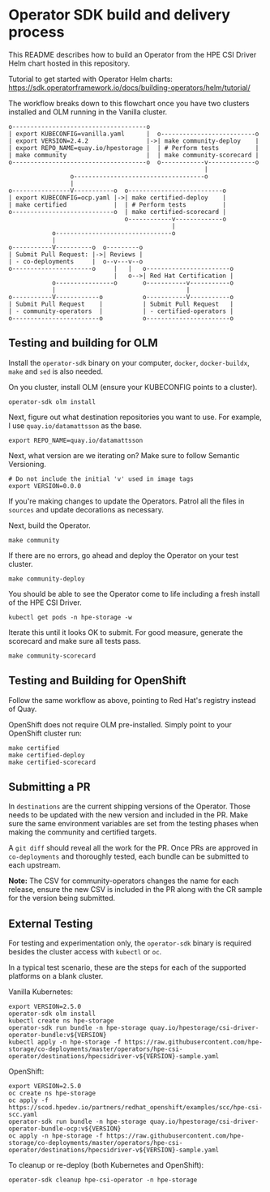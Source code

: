 # Operator SDK build and delivery process

This README describes how to build an Operator from the HPE CSI Driver Helm chart hosted in this repository.

Tutorial to get started with Operator Helm charts: https://sdk.operatorframework.io/docs/building-operators/helm/tutorial/

The workflow breaks down to this flowchart once you have two clusters installed and OLM running in the Vanilla cluster.

```
o-------------------------------------o
| export KUBECONFIG=vanilla.yaml      |  o--------------------------o
| export VERSION=2.4.2                |->| make community-deploy    |
| export REPO_NAME=quay.io/hpestorage |  | # Perform tests          |
| make community                      |  | make community-scorecard |
o-------------------------------------o  o------------v-------------o
                                                      |
                 o------------------------------------o
                 |
o----------------V-----------o  o--------------------------o
| export KUBECONFIG=ocp.yaml |->| make certified-deploy    |
| make certified             |  | # Perform tests          |
o----------------------------o  | make certified-scorecard |
                                o------------v-------------o
                                             | 
            o--------------------------------o
            |
o-----------V----------o  o---------o
| Submit Pull Request: |->| Reviews |
| - co-deployments     |  o--v---v--o
o----------------------o     |   |   o-----------------------o
                             |   o-->| Red Hat Certification |
            o----------------o       o-----------v-----------o
            |                                    |
o-----------V------------o           o-----------V-----------o
| Submit Pull Request    |           | Submit Pull Request   |
| - community-operators  |           | - certified-operators |
o------------------------o           o-----------------------o
```

## Testing and building for OLM

Install the `operator-sdk` binary on your computer, `docker`, `docker-buildx`, `make` and `sed` is also needed.

On you cluster, install OLM (ensure your KUBECONFIG points to a cluster).

```
operator-sdk olm install
```

Next, figure out what destination repositories you want to use. For example, I use `quay.io/datamattsson` as the base.

```
export REPO_NAME=quay.io/datamattsson
```

Next, what version are we iterating on? Make sure to follow Semantic Versioning.

```
# Do not include the initial 'v' used in image tags
export VERSION=0.0.0
```

If you're making changes to update the Operators. Patrol all the files in `sources` and update decorations as necessary.

Next, build the Operator.

```
make community
```

If there are no errors, go ahead and deploy the Operator on your test cluster.

```
make community-deploy
```

You should be able to see the Operator come to life including a fresh install of the HPE CSI Driver.

```
kubectl get pods -n hpe-storage -w
```

Iterate this until it looks OK to submit. For good measure, generate the scorecard and make sure all tests pass.

```
make community-scorecard
```

## Testing and Building for OpenShift

Follow the same workflow as above, pointing to Red Hat's registry instead of Quay.

OpenShift does not require OLM pre-installed. Simply point to your OpenShift cluster run:

```
make certified
make certified-deploy
make certified-scorecard
```

## Submitting a PR

In `destinations` are the current shipping versions of the Operator. Those needs to be updated with the new version and included in the PR. Make sure the same environment variables are set from the testing phases when making the community and certified targets.

A `git diff` should reveal all the work for the PR. Once PRs are approved in `co-deployments` and thoroughly tested, each bundle can be submitted to each upstream.

**Note:** The CSV for community-operators changes the name for each release, ensure the new CSV is included in the PR along with the CR sample for the version being submitted.

## External Testing

For testing and experimentation only, the `operator-sdk` binary is required besides the cluster access with `kubectl` or `oc`.

In a typical test scenario, these are the steps for each of the supported platforms on a blank cluster.

Vanilla Kubernetes:

```
export VERSION=2.5.0
operator-sdk olm install
kubectl create ns hpe-storage
operator-sdk run bundle -n hpe-storage quay.io/hpestorage/csi-driver-operator-bundle:v${VERSION}
kubectl apply -n hpe-storage -f https://raw.githubusercontent.com/hpe-storage/co-deployments/master/operators/hpe-csi-operator/destinations/hpecsidriver-v${VERSION}-sample.yaml
```

OpenShift:

```
export VERSION=2.5.0
oc create ns hpe-storage
oc apply -f https://scod.hpedev.io/partners/redhat_openshift/examples/scc/hpe-csi-scc.yaml
operator-sdk run bundle -n hpe-storage quay.io/hpestorage/csi-driver-operator-bundle-ocp:v${VERSION}
oc apply -n hpe-storage -f https://raw.githubusercontent.com/hpe-storage/co-deployments/master/operators/hpe-csi-operator/destinations/hpecsidriver-v${VERSION}-sample.yaml
```

To cleanup or re-deploy (both Kubernetes and OpenShift):

```
operator-sdk cleanup hpe-csi-operator -n hpe-storage
```
